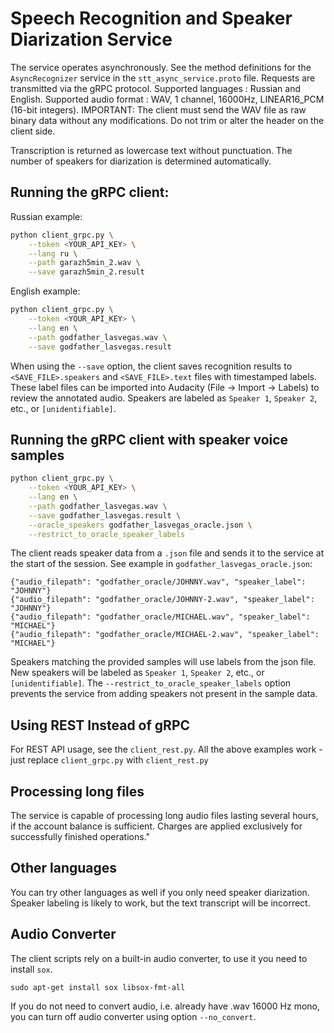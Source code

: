 # Speech Recognition and Speaker Diarization Service

The service operates asynchronously. See the method definitions for the `AsyncRecognizer` service in the `stt_async_service.proto` file.
Requests are transmitted via the gRPC protocol.
Supported languages : Russian and English.
Supported audio format : WAV, 1 channel, 16000Hz, LINEAR16_PCM (16-bit integers).
IMPORTANT: The client must send the WAV file as raw binary data without any modifications. Do not trim or alter the header on the client side.

Transcription is returned as lowercase text without punctuation.
The number of speakers for diarization is determined automatically.

## Running the gRPC client:

Russian example:

```bash
python client_grpc.py \
    --token <YOUR_API_KEY> \
    --lang ru \
    --path garazh5min_2.wav \
    --save garazh5min_2.result
```

English example:

```bash
python client_grpc.py \
    --token <YOUR_API_KEY> \
    --lang en \
    --path godfather_lasvegas.wav \
    --save godfather_lasvegas.result
```

When using the `--save` option, the client saves recognition results to `<SAVE_FILE>.speakers` and `<SAVE_FILE>.text` files with timestamped labels.
These label files can be imported into Audacity (File → Import → Labels) to review the annotated audio.
Speakers are labeled as `Speaker 1`, `Speaker 2`, etc., or `[unidentifiable]`.

## Running the gRPC client with speaker voice samples

```bash
python client_grpc.py \
    --token <YOUR_API_KEY> \
    --lang en \
    --path godfather_lasvegas.wav \
    --save godfather_lasvegas.result \
    --oracle_speakers godfather_lasvegas_oracle.json \
    --restrict_to_oracle_speaker_labels
```

The client reads speaker data from a `.json` file and sends it to the service at the start of the session. See example in `godfather_lasvegas_oracle.json`:

```jsonl
{"audio_filepath": "godfather_oracle/JOHNNY.wav", "speaker_label": "JOHNNY"}
{"audio_filepath": "godfather_oracle/JOHNNY-2.wav", "speaker_label": "JOHNNY"}
{"audio_filepath": "godfather_oracle/MICHAEL.wav", "speaker_label": "MICHAEL"}
{"audio_filepath": "godfather_oracle/MICHAEL-2.wav", "speaker_label": "MICHAEL"}
```

Speakers matching the provided samples will use labels from the json file. New speakers will be labeled as `Speaker 1`, `Speaker 2`, etc., or `[unidentifiable]`.
The `--restrict_to_oracle_speaker_labels` option prevents the service from adding speakers not present in the sample data.


## Using REST Instead of gRPC

For REST API usage, see the `client_rest.py`. All the above examples work - just replace `client_grpc.py` with `client_rest.py` 

## Processing long files

The service is capable of processing long audio files lasting several hours, if the account balance is sufficient. Charges are applied exclusively for successfully finished operations."

## Other languages

You can try other languages as well if you only need speaker diarization. Speaker labeling is likely to work, but the text transcript will be incorrect.

## Audio Converter

The client scripts rely on a built-in audio converter, to use it you need to install `sox`.

```
sudo apt-get install sox libsox-fmt-all
```

If you do not need to convert audio, i.e. already have .wav 16000 Hz mono, you can turn off audio converter using option `--no_convert`.
